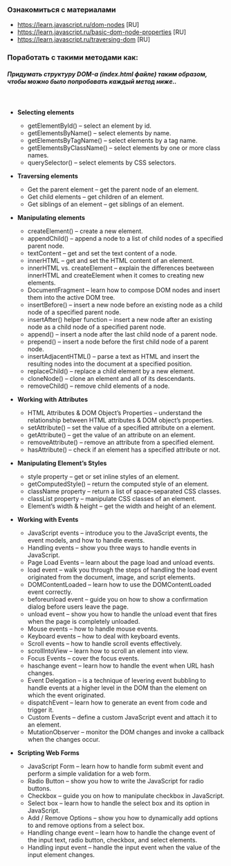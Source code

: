 ### **Ознакомиться с материалами**
- https://learn.javascript.ru/dom-nodes [RU]
- https://learn.javascript.ru/basic-dom-node-properties [RU]
- https://learn.javascript.ru/traversing-dom [RU]

### Поработать с такими методами как:

##### Придумать структуру DOM-а (index.html файле) таким образом, чтобы можно было попробовать каждый метод ниже..

<br>

- **Selecting elements**
    - getElementById() – select an element by id.
    - getElementsByName() – select elements by name.
    - getElementsByTagName() – select elements by a tag name.
    - getElementsByClassName() – select elements by one or more class names.
    - querySelector()  – select elements by CSS selectors.

- **Traversing elements**
    - Get the parent element – get the parent node of an element.
    - Get child elements – get children of an element.
    - Get siblings of an element – get siblings of an element.

- **Manipulating elements**
    - createElement() – create a new element.
    - appendChild()  – append a node to a list of child nodes of a specified parent node.
    - textContent – get and set the text content of a node.
    - innerHTML – get and set the HTML content of an element.
    - innerHTML vs. createElement – explain the differences beetween innerHTML and createElement when it comes to creating new elements.
    - DocumentFragment – learn how to compose DOM nodes and insert them into the active DOM tree.
    - insertBefore() – insert a new node before an existing node as a child node of a specified parent node.
    - insertAfter() helper function – insert a new node after an existing node as a child node of a specified parent node.
    - append() – insert a node after the last child node of a parent node.
    - prepend() – insert a node before the first child node of a parent node.
    - insertAdjacentHTML() – parse a text as HTML and insert the resulting nodes into the document at a specified position.
    - replaceChild() – replace a child element by a new element.
    - cloneNode() – clone an element and all of its descendants.
    - removeChild() – remove child elements of a node.

- **Working with Attributes**
    - HTML Attributes & DOM Object’s Properties – understand the relationship between HTML attributes & DOM object’s properties.
    - setAttribute() – set the value of a specified attribute on a element.
    - getAttribute() – get the value of an attribute on an element.
    - removeAttribute() – remove an attribute from a specified element.
    - hasAttribute() – check if an element has a specified attribute or not.

- **Manipulating Element’s Styles**
    - style property – get or set inline styles of an element.
    - getComputedStyle() – return the computed style of an element.
    - className property – return a list of space-separated CSS classes.
    - classList property – manipulate CSS classes of an element.
    - Element’s width & height – get the width and height of an element.

- **Working with Events**
    - JavaScript events – introduce you to the JavaScript events, the event models, and how to handle events.
    - Handling events – show you three ways to handle events in JavaScript.
    - Page Load Events – learn about the page load and unload events.
    - load event – walk you through the steps of handling the load event originated from the document, image, and script elements.
    - DOMContentLoaded – learn how to use the DOMContentLoaded event correctly.
    - beforeunload event – guide you on how to show a confirmation dialog before users leave the page.
    - unload event – show you how to handle the unload event that fires when the page is completely unloaded.
    - Mouse events – how to handle mouse events.
    - Keyboard events – how to deal with keyboard events.
    - Scroll events – how to handle scroll events effectively.
    - scrollIntoView – learn how to scroll an element into view.
    - Focus Events – cover the focus events.
    - haschange event – learn how to handle the event when URL hash changes.
    - Event Delegation – is a technique of levering event bubbling to handle events at a higher level in the DOM than the element on which the event originated.
    - dispatchEvent – learn how to generate an event from code and trigger it.
    - Custom Events – define a custom JavaScript event and attach it to an element.
    - MutationObserver – monitor the DOM changes and invoke a callback when the changes occur.

- **Scripting Web Forms**
    - JavaScript Form – learn how to handle form submit event and perform a simple validation for a web form.
    - Radio Button – show you how to write the JavaScript for radio buttons.
    - Checkbox – guide you on how to manipulate checkbox in JavaScript.
    - Select box – learn how to handle the select box and its option in JavaScript.
    - Add / Remove Options – show you how to dynamically add options to and remove options from a select box.
    - Handling change event – learn how to handle the change event of the input text, radio button, checkbox, and select elements.
    - Handling input event – handle the input event when the value of the input element changes.